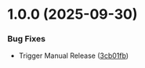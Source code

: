 # 1.0.0 (2025-09-30)


### Bug Fixes

* Trigger Manual Release ([3cb01fb](https://github.com/easingthemes/mocker/commit/3cb01fba31b680d9f05e4de0674628ce42f71590))
